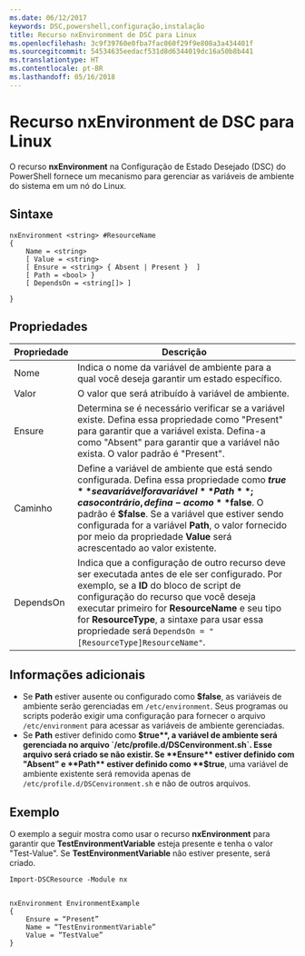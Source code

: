 ```yaml
---
ms.date: 06/12/2017
keywords: DSC,powershell,configuração,instalação
title: Recurso nxEnvironment de DSC para Linux
ms.openlocfilehash: 3c9f39760e0fba7fac060f29f9e808a3a434401f
ms.sourcegitcommit: 54534635eedacf531d8d6344019dc16a50b8b441
ms.translationtype: HT
ms.contentlocale: pt-BR
ms.lasthandoff: 05/16/2018
---
```

# <a name="dsc-for-linux-nxenvironment-resource"></a>Recurso nxEnvironment de DSC para Linux

O recurso **nxEnvironment** na Configuração de Estado Desejado (DSC) do PowerShell fornece um mecanismo para gerenciar as variáveis de ambiente do sistema em um nó do Linux.

## <a name="syntax"></a>Sintaxe

```
nxEnvironment <string> #ResourceName
{
    Name = <string>
    [ Value = <string>
    [ Ensure = <string> { Absent | Present }  ]
    [ Path = <bool> }
    [ DependsOn = <string[]> ]

}
```

## <a name="properties"></a>Propriedades

|  Propriedade |  Descrição |
|---|---|
| Nome| Indica o nome da variável de ambiente para a qual você deseja garantir um estado específico.|
| Valor| O valor que será atribuído à variável de ambiente.|
| Ensure| Determina se é necessário verificar se a variável existe. Defina essa propriedade como "Present" para garantir que a variável exista. Defina-a como "Absent" para garantir que a variável não exista. O valor padrão é "Present".|
| Caminho| Define a variável de ambiente que está sendo configurada. Defina essa propriedade como **$true** se a variável for a variável **Path**; caso contrário, defina-a como **$false**. O padrão é **$false**. Se a variável que estiver sendo configurada for a variável **Path**, o valor fornecido por meio da propriedade **Value** será acrescentado ao valor existente.|
| DependsOn | Indica que a configuração de outro recurso deve ser executada antes de ele ser configurado. Por exemplo, se a **ID** do bloco de script de configuração do recurso que você deseja executar primeiro for **ResourceName** e seu tipo for **ResourceType**, a sintaxe para usar essa propriedade será `DependsOn = "[ResourceType]ResourceName"`.|

## <a name="additional-information"></a>Informações adicionais

* Se **Path** estiver ausente ou configurado como **$false**, as variáveis de ambiente serão gerenciadas em `/etc/environment`. Seus programas ou scripts poderão exigir uma configuração para fornecer o arquivo `/etc/environment` para acessar as variáveis de ambiente gerenciadas.
* Se **Path** estiver definido como **$true**, a variável de ambiente será gerenciada no arquivo `/etc/profile.d/DSCenvironment.sh`. Esse arquivo será criado se não existir. Se **Ensure** estiver definido com "Absent" e **Path** estiver definido como **$true**, uma variável de ambiente existente será removida apenas de `/etc/profile.d/DSCenvironment.sh` e não de outros arquivos.

## <a name="example"></a>Exemplo

O exemplo a seguir mostra como usar o recurso **nxEnvironment** para garantir que **TestEnvironmentVariable** esteja presente e tenha o valor "Test-Value". Se **TestEnvironmentVariable** não estiver presente, será criado.

```
Import-DSCResource -Module nx


nxEnvironment EnvironmentExample
{
    Ensure = “Present”
    Name = “TestEnvironmentVariable”
    Value = “TestValue”
}
```